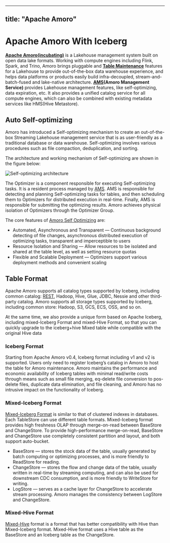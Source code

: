 ---

title: "Apache Amoro"
---------------------

<!--
- Licensed to the Apache Software Foundation (ASF) under one or more
- contributor license agreements.  See the NOTICE file distributed with
- this work for additional information regarding copyright ownership.
- The ASF licenses this file to You under the Apache License, Version 2.0
- (the "License"); you may not use this file except in compliance with
- the License.  You may obtain a copy of the License at
-
-   http://www.apache.org/licenses/LICENSE-2.0
-
- Unless required by applicable law or agreed to in writing, software
- distributed under the License is distributed on an "AS IS" BASIS,
- WITHOUT WARRANTIES OR CONDITIONS OF ANY KIND, either express or implied.
- See the License for the specific language governing permissions and
- limitations under the License.
-->

# Apache Amoro With Iceberg

**[Apache Amoro(incubating)](https://amoro.apache.org)** is a Lakehouse management system built on open data lake formats. Working with compute engines including Flink, Spark, and Trino, Amoro brings pluggable and
**[Table Maintenance](https://amoro.apache.org/docs/latest/self-optimizing/)** features for a Lakehouse to provide out-of-the-box data warehouse experience, and helps data platforms or products easily build infra-decoupled, stream-and-batch-fused and lake-native architecture.
**[AMS](https://amoro.apache.org/docs/latest/#architecture)(Amoro Management Service)** provides Lakehouse management features, like self-optimizing, data expiration, etc. It also provides a unified catalog service for all compute engines, which can also be combined with existing metadata services like HMS(Hive Metastore).

## Auto Self-optimizing

Amoro has introduced a Self-optimizing mechanism to
create an out-of-the-box Streaming Lakehouse management service that is as user-friendly as a traditional database or data warehouse. Self-optimizing involves various procedures such as file compaction, deduplication, and sorting.

The architecture and working mechanism of Self-optimizing are shown in the figure below:

![Self-optimizing architecture](https://amoro.apache.org/docs/latest/images/concepts/self-optimizing_arch.png)

The Optimizer is a component responsible for executing Self-optimizing tasks. It is a resident process managed by [AMS](https://amoro.apache.org/docs/latest/#architecture). AMS is responsible for
detecting and planning Self-optimizing tasks for tables, and then scheduling them to Optimizers for distributed execution in real-time. Finally, AMS
is responsible for submitting the optimizing results. Amoro achieves physical isolation of Optimizers through the Optimizer Group.

The core features of [Amoro Self Optimizing](https://amoro.apache.org/docs/latest/self-optimizing/) are:

- Automated, Asynchronous and Transparent — Continuous background detecting of file changes, asynchronous distributed execution of optimizing tasks,
  transparent and imperceptible to users
- Resource Isolation and Sharing — Allow resources to be isolated and shared at the table level, as well as setting resource quotas
- Flexible and Scalable Deployment — Optimizers support various deployment methods and convenient scaling

## Table Format

Apache Amoro supports all catalog types supported by Iceberg, including common catalog: [REST](https://editor-next.swagger.io/?url=https://raw.githubusercontent.com/apache/iceberg/main/open-api/rest-catalog-open-api.yaml), Hadoop, Hive, Glue, JDBC, Nessie and other third-party catalog.
Amoro supports all storage types supported by Iceberg, including common store: Hadoop, S3, GCS, ECS, OSS, and so on.

At the same time, we also provide a unique form based on Apache Iceberg, including mixed-Iceberg Format and mixed-Hive Format, so that you can quickly upgrade to the iceberg+hive Mixed table while compatible with the original Hive data

### Iceberg Format

Starting from Apache Amoro v0.4, Iceberg format including v1 and v2 is supported. Users only need to register Iceberg’s catalog in Amoro to host the table for Amoro maintenance. Amoro maintains the performance and economic availability of Iceberg tables with minimal read/write costs through means such as small file merging, eq-delete file conversion to pos-delete files,
duplicate data elimination, and file cleaning, and Amoro has no intrusive impact on the functionality of Iceberg.

### Mixed-Iceberg Format

[Mixed-Iceberg Format](https://amoro.apache.org/docs/latest/mixed-iceberg-format/)  is similar to that of clustered indexes in databases. Each TableStore can use different table formats. Mixed-Iceberg format provides high freshness OLAP through merge-on-read between BaseStore and ChangeStore. To provide high-performance merge-on-read, BaseStore and ChangeStore use completely consistent partition and layout, and both support auto-bucket.

- BaseStore — stores the stock data of the table, usually generated by batch computing or optimizing processes, and is more friendly to ReadStore for reading.
- ChangeStore — stores the flow and change data of the table, usually written in real-time by streaming computing, and can also be used for downstream CDC consumption, and is more friendly to WriteStore for writing.
- LogStore — serves as a cache layer for ChangeStore to accelerate stream processing. Amoro manages the consistency between LogStore and ChangeStore.

### Mixed-Hive Format

[Mixed-Hive](https://amoro.apache.org/docs/latest/mixed-hive-format/) format is a format that has better compatibility with Hive than Mixed-Iceberg format. Mixed-Hive format uses a Hive table as the BaseStore and an Iceberg table as the ChangeStore.
